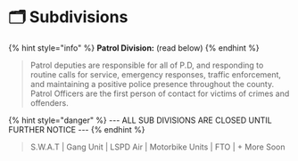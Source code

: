 # 🗂 Subdivisions

{% hint style="info" %}
**Patrol Division:** (read below)
{% endhint %}

> Patrol deputies are responsible for all of P.D, and responding to routine calls for service, emergency responses, traffic enforcement, and maintaining a positive police presence throughout the county. Patrol Officers are the first person of contact for victims of crimes and offenders.

{% hint style="danger" %}
\--- ALL SUB DIVISIONS ARE CLOSED UNTIL FURTHER NOTICE ---
{% endhint %}

> S.W.A.T | Gang Unit | LSPD Air | Motorbike Units | FTO | + More Soon
